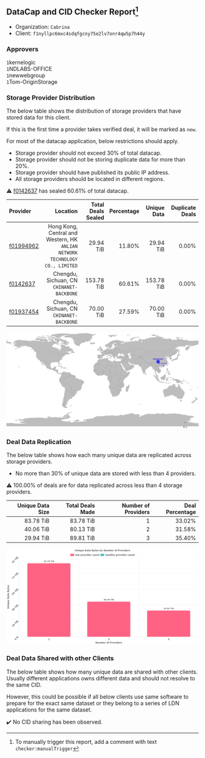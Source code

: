 ## DataCap and CID Checker Report[^1]
 - Organization: `Cabrina`
 - Client: `f1nyllpc6mxc4sdqfgcny75e2lv7onr4qw5p7h44y`
### Approvers
`1`kernelogic<br/>`1`NDLABS-OFFICE<br/>`1`newwebgroup<br/>`1`Tom-OriginStorage

### Storage Provider Distribution
The below table shows the distribution of storage providers that have stored data for this client.

If this is the first time a provider takes verified deal, it will be marked as `new`.

For most of the datacap application, below restrictions should apply.
 - Storage provider should not exceed 30% of total datacap.
 - Storage provider should not be storing duplicate data for more than 20%.
 - Storage provider should have published its public IP address.
 - All storage providers should be located in different regions.

⚠️ [f0142637](https://filfox.info/en/address/f0142637) has sealed 60.61% of total datacap.

| Provider                                              |                                                                        Location | Total Deals Sealed | Percentage | Unique Data | Duplicate Deals |
| :---------------------------------------------------- | ------------------------------------------------------------------------------: | -----------------: | ---------: | ----------: | --------------: |
| [f01994962](https://filfox.info/en/address/f01994962) | Hong Kong, Central and Western, HK<br/>`ANLIAN NETWORK TECHNOLOGY CO., LIMITED` |          29.94 TiB |     11.80% |   29.94 TiB |           0.00% |
| [f0142637](https://filfox.info/en/address/f0142637)   |                                    Chengdu, Sichuan, CN<br/>`CHINANET-BACKBONE` |         153.78 TiB |     60.61% |  153.78 TiB |           0.00% |
| [f01937454](https://filfox.info/en/address/f01937454) |                                    Chengdu, Sichuan, CN<br/>`CHINANET-BACKBONE` |          70.00 TiB |     27.59% |   70.00 TiB |           0.00% |

![Provider Distribution](https://raw.githubusercontent.com/data-preservation-programs/filplus-checker-assets/main/filecoin-project/filecoin-plus-large-datasets/issues/1146/1672729504075.png)
### Deal Data Replication
The below table shows how each many unique data are replicated across storage providers.
- No more than 30% of unique data are stored with less than 4 providers.

⚠️ 100.00% of deals are for data replicated across less than 4 storage providers.

| Unique Data Size | Total Deals Made | Number of Providers | Deal Percentage |
| ---------------: | ---------------: | ------------------: | --------------: |
|        83.78 TiB |        83.78 TiB |                   1 |          33.02% |
|        40.06 TiB |        80.13 TiB |                   2 |          31.58% |
|        29.94 TiB |        89.81 TiB |                   3 |          35.40% |

![Replication Distribution](https://raw.githubusercontent.com/data-preservation-programs/filplus-checker-assets/main/filecoin-project/filecoin-plus-large-datasets/issues/1146/1672729505065.png)
### Deal Data Shared with other Clients
The below table shows how many unique data are shared with other clients.
Usually different applications owns different data and should not resolve to the same CID.

However, this could be possible if all below clients use same software to prepare for the exact same dataset or they belong to a series of LDN applications for the same dataset.

✔️ No CID sharing has been observed.

[^1]: To manually trigger this report, add a comment with text `checker:manualTrigger`
